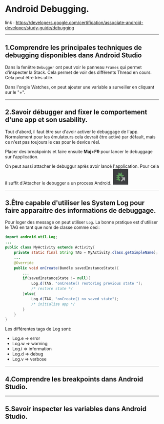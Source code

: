# Android Debugging.

link : https://developers.google.com/certification/associate-android-developer/study-guide/debugging

---
## **1.Comprendre les principales techniques de debugging disponibles dans Android Studio**

Dans la fenêtre `Debugger` ont peut voir le panneau `Frames` qui permet d'inspecter la Stack. Cela permet de voir des différents Thread en cours. Cela peut être très utile.

Dans l'ongle Watches, on peut ajouter une variable a surveiller en cliquant sur le "+".

---
## **2.Savoir débugger and fixer le comportement d'une app et son usability.**

Tout d'abord, il faut être sur d'avoir activer le debuggage de l'app. Normalement pour les émulateurs cela devrait être activé par défault, mais ce n'est pas toujours le cas pour le device réel.

Placer des breakpoints et faire ensuite **Maj+F9** pour lancer le debuggage sur l'application.

On peut aussi attacher le debuggur après avoir lancé l'application. Pour cela il suffit d'Attacher le debugger a un process Android. ![deb](./img/android/and12.png)

---
## **3.Être capable d'utiliser les System Log pour faire apparaitre des informations de debuggage.**

Pour loger des message on peut utiliser `Log`.
La bonne pratique est d'utiliser le TAG en tant que nom de classe comme ceci:

```java
import android.util.Log;
...
public class MyActivity extends Activity{
    private static final String TAG = MyActivity.class.getSimpleName); // utilisation du TAG
    ...
    @Override
    public void onCreate(Bundle savedInstanceState){
        ...
        if(savedInstanceState != null){
            Log.d(TAG, "onCreate() restoring previous state ");
            /* restore state */
        }else{
            Log.d(TAG, "onCreate() no saved state");
            /* initialize app */
        }
    }
}
```

Les différentes tags de Log sont:
- Log.e => error
- Log.w => warning
- Log.i => information
- Log.d => debug
- Log.v => verbose

---
## **4.Comprendre les breakpoints dans Android Studio.**

---
## **5.Savoir inspecter les variables dans Android Studio.**
